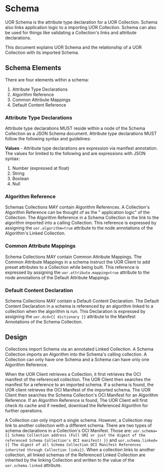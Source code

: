 # Schema

UOR Schema is the attribute type declaration for a UOR Collection. Schema also links application logic to a importing UOR Collection. Schema can also be used for things like validating a Collection's links and attribute declarations.

This document explains UOR Schema and the relationship of a UOR Collection with its imported Schema. 

## Schema Elements

There are four elements within a schema:

1. Attribute Type Declarations
2. Algorithm Reference
3. Common Attribute Mappings
4. Default Content Reference

### Attribute Type Declarations

Attribute type declarations MUST reside within a node of the Schema Collection as a JSON Schema document. Attribute type
declarations MUST follow the following syntax and guidelines:

**Values** - Attribute type declarations are expression via manifest annotation. The values for limited to the following
and are expressions with JSON syntax:

1. Number (expressed at float)
2. String
3. Boolean
4. Null

### Algorithm Reference

Schemas Collections MAY contain Algorithm References. A Collection's Algorithm Reference can be thought of as the "
application logic" of the Collection. The Algorithm Reference in a Schema Collection is the link to the algorithm
imported into a calling Collection. This reference is expressed by assigning the `uor.algorithm=true` attribute to the
node annotations of the Algorithm's Linked Collection.

### Common Attribute Mappings

Schema Collections MAY contain Common Attribute Mappings. The Common Attribute Mappings in a schema instruct the UOR
Client to add preset attributes to a Collection while being built. This reference is expressed by assigning
the `uor.attribute.mapping=true` attribute to the node annotations of the Default Attribute Mappings.

### Default Content Declaration

Schema Collections MAY contain a Default Content Declaration. The Default Content Declaration in a schema is referenced by an algorithm linked to a collection when the algorithm is run. This Declaration is expressed by assigning the `uor.dcd={{ dictionary }}` attribute to the Manifest Annotations of the Schema Collection.  

## Design

Collections import Schema via an annotated Linked Collection. A Schema Collection imports an Algorithm into the Schema's calling collection. A Collection can only have one Schema and a Schema can have only one Algorithm Reference.  

When the UOR Client retrieves a Collection, it first retrieves the OCI manifest of the referenced collection. The UOR Client then searches the manifest for a reference to an imported schema. If a schema is found, the UOR client retrieves the OCI Manifest of the imported schema. The UOR Client then searches the Schema Collection's OCI Manifest for an Algorithm Reference. If an Algorithm Reference is found, The UOR Client will first check its cache and if needed, download the Referenced Algorithm for further operations. 

A Collection can only import a single schema. However, a Collection may link to another collection with a different schema. There are two types of schema declarations in a Collection's OCI Manifest. Those are: `uor.schema={{ Schema Collection address (Full URI or just the digest of the referenced Schema Collection's OCI manifest) }}` and `uor.schema.linked={{ The digest of all Schema Collection OCI Manifest References inherited through Collection links}}`. When a collection links to another collection, all linked schemas of the Referenced Linked Collection are inherited by the linking Collection and written to the value of the `uor.schema.linked` attribute.



